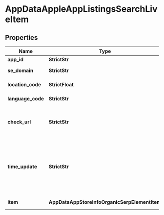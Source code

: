 # AppDataAppleAppListingsSearchLiveItem


## Properties

| Name | Type | Description | Notes |
|------------ | ------------- | ------------- | -------------|
**app_id** | **StrictStr** | ID of the returned app |[optional]|
**se_domain** | **StrictStr** | search engine domain in a POST array |[optional]|
**location_code** | **StrictFloat** | location code in a POST array |[optional]|
**language_code** | **StrictStr** | language code in a POST array |[optional]|
**check_url** | **StrictStr** | direct URL to search engine results<br>you can use it to make sure that we provided accurate results |[optional]|
**time_update** | **StrictStr** | date and time when SERP data was last updated<br>in the ISO 8601 format: “YYYY-MM-DDThh:mm:ss.sssssssZ”<br>example:<br>2023-05-23 10:16:19 +00:00 |[optional]|
**item** | **AppDataAppStoreInfoOrganicSerpElementItem** | detailed information about the app |[optional]|